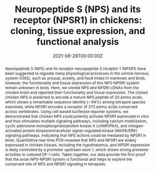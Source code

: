 ---
abstract: Neuropeptide S (NPS) and its receptor neuropeptide S receptor 1 (NPSR1) have been suggested to regulate many physiological processes in the central nervous system (CNS), such as arousal, anxiety, and food intake in mammals and birds, however, the functionality and tissue expression of this NPS-NPSR1 system remain unknown in birds. Here, we cloned NPS and NPSR1 cDNAs from the chicken brain and reported their functionality and tissue expression. The cloned chicken NPS is predicted to encode a mature NPS peptide of 20 amino acids, which shows a remarkable sequence identity (∼94%) among tetrapod species examined, while NPSR1 encodes a receptor of 373 amino acids conserved across vertebrates. Using cell-based luciferase reporter systems, we demonstrated that chicken NPS could potently activate NPSR1 expressed in vitro and thus stimulates multiple signaling pathways, including calcium mobilization, cyclic adenosine monophosphate/protein kinase A (cAMP/PKA), and mitogen-activated protein kinase/extracellular signal-regulated kinase (MAPK/ERK) signaling pathways, indicating that NPS actions could be mediated by NPSR1 in birds. Quantitative real-time PCR revealed that NPS and NPSR1 are widely expressed in chicken tissues, including the hypothalamus, and NPSR1 expression is likely controlled by a promoter upstream exon 1, which shows strong promoter activities in cultured DF-1 cells. Taken together, our data provide the first proof that the avian NPS-NPSR1 system is functional and helps to explore the conserved role of NPS and NPSR1 signaling in tetrapods.
authors:
- Chao Fang
- Jiannan Zhang
- Yiping Wan
- Zejiao Li
- Feiyang Qi
- Yuanhao Dang
- Juan Li
- Yajun Wang
author_notes:
- "Equal contribution"
- "Equal contribution"
date: "2021-08-28T00:00:00Z"
doi: "https://doi.org/10.1016/j.psj.2021.101445"
featured: false
image:
  caption:
  focal_point: ""
  preview_only: false
projects: []
publication: Poultry Science
publication_short: ""
publication_types:
- "2"
publishDate: "2021-08-28T00:00:00Z"
#slides: example
summary: In summary, we cloned NPS and NPSR1 genes from the chicken brain. Functional assays proved the cNPSR1 can be potently activated by its endogenous ligand NPS and trigger multiple downstream signaling pathways (Figure 7). qPCR assay revealed that both NPS and NPSR1 are widely expressed in chicken tissues with a relatively high expression level noted in the brain. Our data provide clear evidence that as in mammals, an NPS-NPSR1 system function in birds, which may play roles similar to those in mammals, such as central regulation of food intake in birds.
#tags:
title: "Neuropeptide S (NPS) and its receptor (NPSR1) in chickens: cloning, tissue expression, and functional analysis"
#url_code: ""
#url_dataset: ""
url_pdf:
#url_poster: ""
#url_project: ""
#url_slides: ""
#url_source: ""
#url_video: ""
---